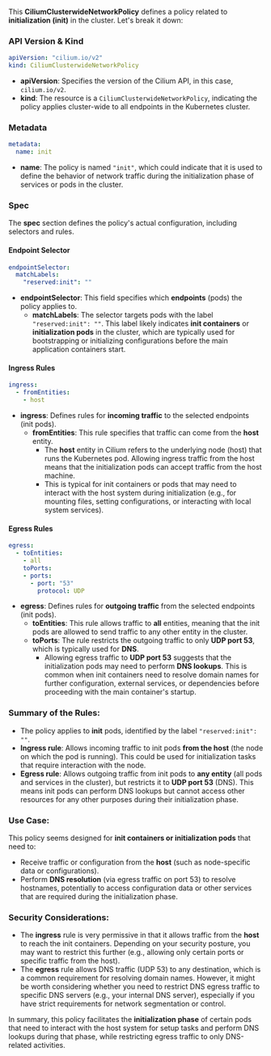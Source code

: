 This **CiliumClusterwideNetworkPolicy** defines a policy related to **initialization (init)** in the cluster. Let's break it down:

### **API Version & Kind**
```yaml
apiVersion: "cilium.io/v2"
kind: CiliumClusterwideNetworkPolicy
```
- **apiVersion**: Specifies the version of the Cilium API, in this case, `cilium.io/v2`.
- **kind**: The resource is a `CiliumClusterwideNetworkPolicy`, indicating the policy applies cluster-wide to all endpoints in the Kubernetes cluster.

### **Metadata**
```yaml
metadata:
  name: init
```
- **name**: The policy is named `"init"`, which could indicate that it is used to define the behavior of network traffic during the initialization phase of services or pods in the cluster.

### **Spec**
The **spec** section defines the policy's actual configuration, including selectors and rules.

#### **Endpoint Selector**
```yaml
endpointSelector:
  matchLabels:
    "reserved:init": ""
```
- **endpointSelector**: This field specifies which **endpoints** (pods) the policy applies to.
  - **matchLabels**: The selector targets pods with the label `"reserved:init": ""`. This label likely indicates **init containers** or **initialization pods** in the cluster, which are typically used for bootstrapping or initializing configurations before the main application containers start.

#### **Ingress Rules**
```yaml
ingress:
  - fromEntities:
    - host
```
- **ingress**: Defines rules for **incoming traffic** to the selected endpoints (init pods).
  - **fromEntities**: This rule specifies that traffic can come from the **host** entity.
    - The **host** entity in Cilium refers to the underlying node (host) that runs the Kubernetes pod. Allowing ingress traffic from the host means that the initialization pods can accept traffic from the host machine.
    - This is typical for init containers or pods that may need to interact with the host system during initialization (e.g., for mounting files, setting configurations, or interacting with local system services).

#### **Egress Rules**
```yaml
egress:
  - toEntities:
    - all
    toPorts:
    - ports:
      - port: "53"
        protocol: UDP
```
- **egress**: Defines rules for **outgoing traffic** from the selected endpoints (init pods).
  - **toEntities**: This rule allows traffic to **all** entities, meaning that the init pods are allowed to send traffic to any other entity in the cluster.
  - **toPorts**: The rule restricts the outgoing traffic to only **UDP port 53**, which is typically used for **DNS**.
    - Allowing egress traffic to **UDP port 53** suggests that the initialization pods may need to perform **DNS lookups**. This is common when init containers need to resolve domain names for further configuration, external services, or dependencies before proceeding with the main container's startup.

### **Summary of the Rules:**
- The policy applies to **init** pods, identified by the label `"reserved:init": ""`.
- **Ingress rule**: Allows incoming traffic to init pods **from the host** (the node on which the pod is running). This could be used for initialization tasks that require interaction with the node.
- **Egress rule**: Allows outgoing traffic from init pods to **any entity** (all pods and services in the cluster), but restricts it to **UDP port 53** (DNS). This means init pods can perform DNS lookups but cannot access other resources for any other purposes during their initialization phase.

### **Use Case:**
This policy seems designed for **init containers or initialization pods** that need to:
- Receive traffic or configuration from the **host** (such as node-specific data or configurations).
- Perform **DNS resolution** (via egress traffic on port 53) to resolve hostnames, potentially to access configuration data or other services that are required during the initialization phase.

### **Security Considerations:**
- The **ingress** rule is very permissive in that it allows traffic from the **host** to reach the init containers. Depending on your security posture, you may want to restrict this further (e.g., allowing only certain ports or specific traffic from the host).
- The **egress** rule allows DNS traffic (UDP 53) to any destination, which is a common requirement for resolving domain names. However, it might be worth considering whether you need to restrict DNS egress traffic to specific DNS servers (e.g., your internal DNS server), especially if you have strict requirements for network segmentation or control.

In summary, this policy facilitates the **initialization phase** of certain pods that need to interact with the host system for setup tasks and perform DNS lookups during that phase, while restricting egress traffic to only DNS-related activities.